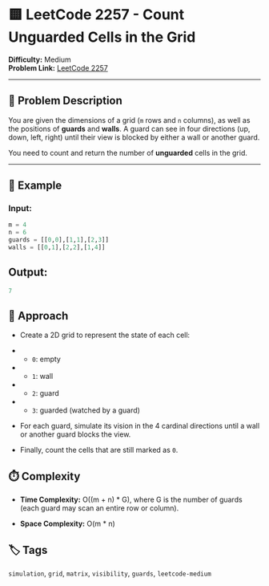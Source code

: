 # 🟨 LeetCode 2257 - Count Unguarded Cells in the Grid

**Difficulty:** Medium  
**Problem Link:** [LeetCode 2257](https://leetcode.com/problems/count-unguarded-cells-in-the-grid)

---

## 📘 Problem Description

You are given the dimensions of a grid (`m` rows and `n` columns), as well as the positions of **guards** and **walls**. A guard can see in four directions (up, down, left, right) until their view is blocked by either a wall or another guard.

You need to count and return the number of **unguarded** cells in the grid.

---

## 🧪 Example

### Input:
```python
m = 4
n = 6
guards = [[0,0],[1,1],[2,3]]
walls = [[0,1],[2,2],[1,4]]
```

## Output:
```python
7
```

## 🚀 Approach

- Create a 2D grid to represent the state of each cell:

- - `0`: empty

- - `1`: wall

- - `2`: guard

- - `3`: guarded (watched by a guard)

- For each guard, simulate its vision in the 4 cardinal directions until a wall or another guard blocks the view.

- Finally, count the cells that are still marked as `0`.

## ⏱️ Complexity

- **Time Complexity:** O((m + n) * G), where G is the number of guards (each guard may scan an entire row or column).

- **Space Complexity:** O(m * n)

## 🏷️ Tags

`simulation`, `grid`, `matrix`, `visibility`, `guards`, `leetcode-medium`